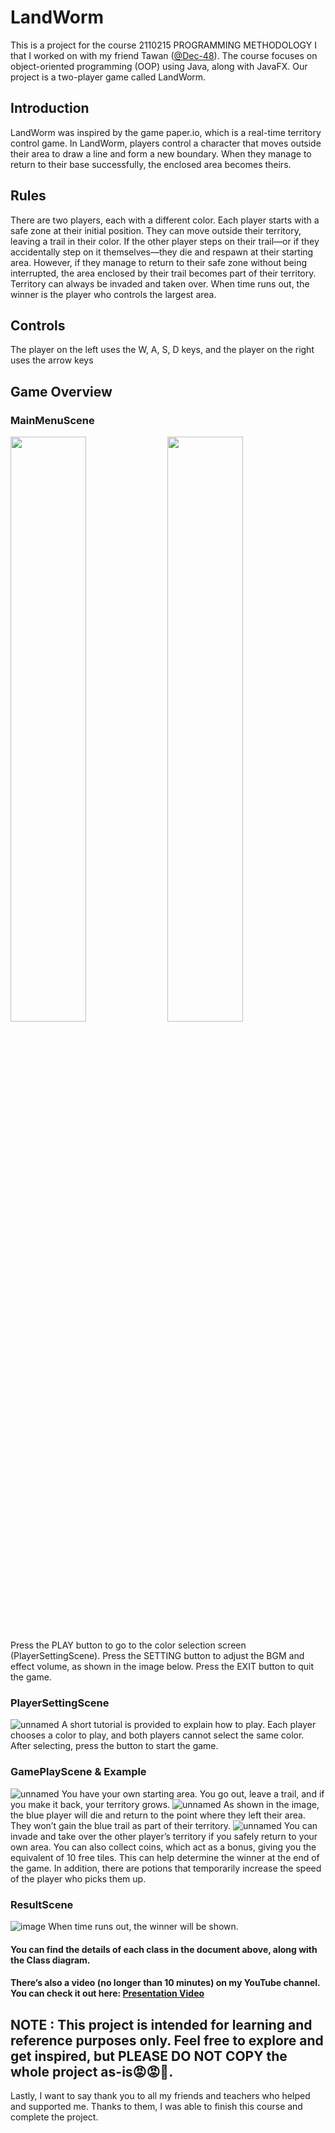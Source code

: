 # LandWorm
This is a project for the course 2110215 PROGRAMMING METHODOLOGY I that I worked on with my friend Tawan ([@Dec-48](https://github.com/Dec-48)). 
The course focuses on object-oriented programming (OOP) using Java, along with JavaFX. Our project is a two-player game called LandWorm.

## Introduction
LandWorm was inspired by the game paper.io, which is a real-time territory
control game. In LandWorm, players control a character that moves outside their
area to draw a line and form a new boundary. When they manage to return to
their base successfully, the enclosed area becomes theirs.

## Rules
There are two players, each with a different color. Each player starts with a
safe zone at their initial position. They can move outside their territory, leaving a
trail in their color. If the other player steps on their trail—or if they accidentally
step on it themselves—they die and respawn at their starting area. However, if
they manage to return to their safe zone without being interrupted, the area
enclosed by their trail becomes part of their territory. Territory can always be
invaded and taken over. When time runs out, the winner is the player who controls
the largest area.

## Controls
The player on the left uses the W, A, S, D keys, and the player on the right
uses the arrow keys

## Game Overview

### MainMenuScene
<p float="left">
  <img src="https://github.com/user-attachments/assets/83094470-62f1-42ae-9b71-27b85a12d0d9" width="49%" />
  <img src="https://github.com/user-attachments/assets/9a0fc50e-b3d3-48da-b3d2-f8e96ac953f5" width="49%" />
</p>
Press the PLAY button to go to the color selection screen (PlayerSettingScene).
Press the SETTING button to adjust the BGM and effect volume, as shown in the image below.
Press the EXIT button to quit the game.

### PlayerSettingScene
![unnamed](https://github.com/user-attachments/assets/111b4058-aa1c-4d91-85be-9a13bf215290)
A short tutorial is provided to explain how to play. Each player chooses a color to play, and both players cannot select the same color. After selecting, press the button to start the game.

### GamePlayScene & Example
![unnamed](https://github.com/user-attachments/assets/f4a981bb-f7b5-4c9d-942d-4a1e263e67a9)
You have your own starting area. You go out, leave a trail, and if you make it back, your territory grows.
![unnamed](https://github.com/user-attachments/assets/77e1599b-7b86-4c1c-8cae-e63d28f93b41)
As shown in the image, the blue player will die and return to the point where they left their area. They won’t gain the blue trail as part of their territory.
![unnamed](https://github.com/user-attachments/assets/b8e07d84-acea-4f45-a58e-a28cc8f2f3e1)
You can invade and take over the other player’s territory if you safely return to your own area. You can also collect coins, which act as a bonus, giving you the equivalent of 10 free tiles. This can help determine the winner at the end of the game. In addition, there are potions that temporarily increase the speed of the player who picks them up.

### ResultScene
![image](https://github.com/user-attachments/assets/3014596f-2d1f-4ffe-bcfa-3f7b55441acc)
When time runs out, the winner will be shown.


#### You can find the details of each class in the document above, along with the Class diagram.

#### There’s also a video (no longer than 10 minutes) on my YouTube channel. You can check it out here: [Presentation Video](https://youtu.be/enNOoQWkPqA?si=_Xdv-qio8XnlZZ9n)

## NOTE :  This project is intended for learning and reference purposes only. Feel free to explore and get inspired, but PLEASE DO NOT COPY the whole project as-is😡😡👹.

Lastly, I want to say thank you to all my friends and teachers who helped and supported me. Thanks to them, I was able to finish this course and complete the project.







